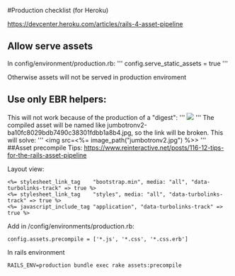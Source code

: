 #Production checklist (for Heroku)

https://devcenter.heroku.com/articles/rails-4-asset-pipeline

## Allow serve assets
In config/environment/production.rb:
'''
config.serve_static_assets = true
'''

Otherwise assets will not be served in production enviroment

## Use only EBR helpers:
This will not work because of the production of a "digest":
'''
<img src="assets/jumbotronv2.jpg">
'''
The compiled asset will be named like jumbotronv2-ba10fc8029bdb7490c38301fdbb1a8b4.jpg, so the link will be broken. This will solve:
''' 
<img src=<%= image_path("jumbotronv2.jpg") %>>
'''
##Asset precompile
Tips:
https://www.reinteractive.net/posts/116-12-tips-for-the-rails-asset-pipeline

Layout view:
```
<%= stylesheet_link_tag    "bootstrap.min", media: "all", "data-turbolinks-track" => true %>
<%= stylesheet_link_tag    "styles", media: "all", "data-turbolinks-track" => true %>
<%= javascript_include_tag "application", "data-turbolinks-track" => true %>
```
Add in /config/environments/production.rb:
```
config.assets.precompile = ['*.js', '*.css', '*.css.erb']
```

In rails environment
```
RAILS_ENV=production bundle exec rake assets:precompile
```

